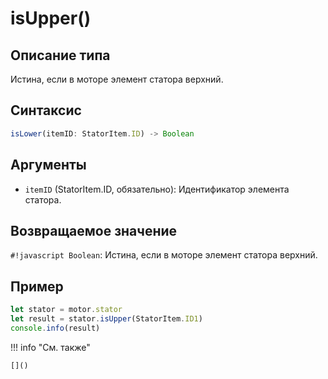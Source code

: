 # isUpper()

## Описание типа
Истина, если в моторе элемент статора верхний.

## Синтаксис
```javascript
isLower(itemID: StatorItem.ID) -> Boolean
```

## Аргументы
- `itemID` (StatorItem.ID, обязательно): Идентификатор элемента статора.

## Возвращаемое значение
`#!javascript Boolean`: Истина, если в моторе элемент статора верхний.

## Пример
```javascript linenums="1"
let stator = motor.stator
let result = stator.isUpper(StatorItem.ID1)
console.info(result)
```

!!! info "См. также"

    []()

